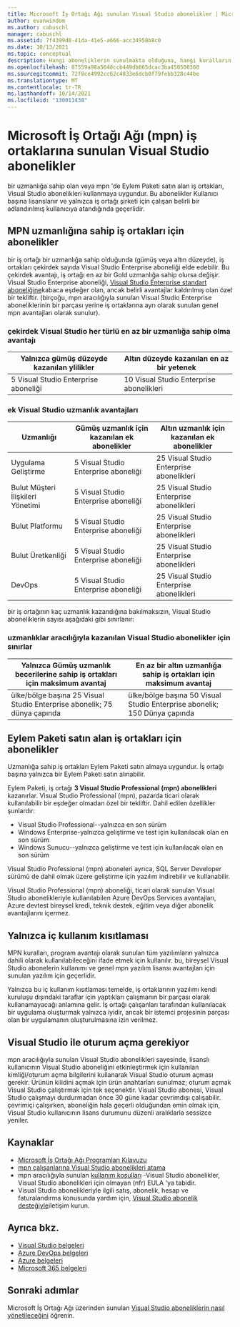 ```yaml
---
title: Microsoft İş Ortağı Ağı sunulan Visual Studio abonelikler | Microsoft Docs
author: evanwindom
ms.author: cabuschl
manager: cabuschl
ms.assetid: 7f4399d8-41da-41e5-a666-acc34958b8c0
ms.date: 10/13/2021
ms.topic: conceptual
description: Hangi aboneliklerin sunulmakta olduğuna, hangi kuralların uygulanacağını ve MPN ' de kaç abonelik sunulacağı hakkında ayrıntılar.
ms.openlocfilehash: 87559a98a5648ccb449db065dcac3ba450500360
ms.sourcegitcommit: 72f8ce4992cc62c4833e6dcb0f79febb328c44be
ms.translationtype: MT
ms.contentlocale: tr-TR
ms.lasthandoff: 10/14/2021
ms.locfileid: "130011438"
---
```

# <a name="visual-studio-subscriptions-offered-to-partners-in-the-microsoft-partner-network-mpn"></a>Microsoft İş Ortağı Ağı (mpn) iş ortaklarına sunulan Visual Studio abonelikler

bir uzmanlığa sahip olan veya mpn 'de Eylem Paketi satın alan iş ortakları, Visual Studio abonelikleri kullanmaya uygundur. Bu abonelikler Kullanıcı başına lisanslanır ve yalnızca iş ortağı şirketi için çalışan belirli bir adlandırılmış kullanıcıya atandığında geçerlidir.

## <a name="subscriptions-for-partners-with-an-mpn-competency"></a>MPN uzmanlığına sahip iş ortakları için abonelikler

bir iş ortağı bir uzmanlığa sahip olduğunda (gümüş veya altın düzeyde), iş ortakları çekirdek sayıda Visual Studio Enterprise aboneliği elde edebilir. Bu çekirdek avantajı, iş ortağı en az bir Gold uzmanlığa sahip olursa değişir. Visual Studio Enterprise aboneliği, [Visual Studio Enterprise standart aboneliğine](https://visualstudio.microsoft.com/vs/pricing/)kabaca eşdeğer olan, ancak belirli avantajlar kaldırılmış olan özel bir tekliftir. (birçoğu, mpn aracılığıyla sunulan Visual Studio Enterprise aboneliklerinin bir parçası yerine iş ortaklarına ayrı olarak sunulan genel mpn avantajları olarak sunulur).

### <a name="core-visual-studio-benefit-for-earning-at-least-one-competency-of-any-kind"></a>çekirdek Visual Studio her türlü en az bir uzmanlığa sahip olma avantajı

| Yalnızca gümüş düzeyde kazanılan ylilikler               | Altın düzeyde kazanılan en az bir yetenek   |
|------------------------------------------------------------|----------------------------------------------------|
| 5 Visual Studio Enterprise aboneliği                   | 10 Visual Studio Enterprise abonelikleri          |

### <a name="additional-visual-studio-benefit-for-select-competencies"></a>ek Visual Studio uzmanlık avantajları

| Uzmanlığı                                  | **Gümüş** uzmanlık için kazanılan ek abonelikler | **Altın** uzmanlık için kazanılan ek abonelikler |
|---------------------------------------------|-----------------------------------------------------------|---------------------------------------------------------|
| Uygulama Geliştirme                     | 5 Visual Studio Enterprise aboneliği                  | 25 Visual Studio Enterprise abonelikleri               |
| Bulut Müşteri İlişkileri Yönetimi      | 5 Visual Studio Enterprise aboneliği                  | 25 Visual Studio Enterprise abonelikleri               |
| Bulut Platformu                              | 5 Visual Studio Enterprise aboneliği                  | 25 Visual Studio Enterprise abonelikleri               |
| Bulut Üretkenliği                          | 5 Visual Studio Enterprise aboneliği                  | 25 Visual Studio Enterprise abonelikleri               |
| DevOps                                      | 5 Visual Studio Enterprise aboneliği                  | 25 Visual Studio Enterprise abonelikleri                |

bir iş ortağının kaç uzmanlık kazandığına bakılmaksızın, Visual Studio aboneliklerin sayısı aşağıdaki gibi sınırlanır:

### <a name="limits-for-visual-studio-subscriptions-earned-through-competencies"></a>uzmanlıklar aracılığıyla kazanılan Visual Studio abonelikler için sınırlar

| Yalnızca Gümüş uzmanlık becerilerine sahip iş ortakları için maksimum avantaj                   | En az bir altın uzmanlığa sahip iş ortakları için maksimum avantaj               |
|------------------------------------------------------------------------------|------------------------------------------------------------------------------|
| ülke/bölge başına 25 Visual Studio Enterprise abonelik; 75 dünya çapında          | ülke/bölge başına 50 Visual Studio Enterprise abonelik; 150 Dünya çapında         |

## <a name="subscriptions-for-partners-purchasing-the-action-pack"></a>Eylem Paketi satın alan iş ortakları için abonelikler

Uzmanlığa sahip iş ortakları Eylem Paketi satın almaya uygundur. İş ortağı başına yalnızca bir Eylem Paketi satın alınabilir.

Eylem Paketi, iş ortağı **3 Visual Studio Professional (mpn) abonelikleri** kazanırlar. Visual Studio Professional (mpn), pazarda ticari olarak kullanılabilir bir eşdeğer olmadan özel bir tekliftir. Dahil edilen özellikler şunlardır:

- Visual Studio Professional--yalnızca en son sürüm
- Windows Enterprise-yalnızca geliştirme ve test için kullanılacak olan en son sürüm
- Windows Sunucu--yalnızca geliştirme ve test için kullanılacak olan en son sürüm

Visual Studio Professional (mpn) aboneleri ayrıca, SQL Server Developer sürümü de dahil olmak üzere geliştirme için yazılım indirebilir ve kullanabilir.

Visual Studio Professional (mpn) aboneliği, ticari olarak sunulan Visual Studio abonelikleriyle kullanılabilen Azure DevOps Services avantajları, Azure devtest bireysel kredi, teknik destek, eğitim veya diğer abonelik avantajlarını içermez.

## <a name="internal-use-only-restriction"></a>Yalnızca iç kullanım kısıtlaması

MPN kuralları, program avantajı olarak sunulan tüm yazılımların yalnızca dahili olarak kullanılabileceğini ifade etmek için kullanılır. bu, bireysel Visual Studio abonelerin kullanımı ve genel mpn yazılım lisansı avantajları için sunulan yazılım için geçerlidir.

Yalnızca bu iç kullanım kısıtlaması temelde, iş ortaklarının yazılımı kendi kuruluşu dışındaki taraflar için yaptıkları çalışmanın bir parçası olarak kullanamayacağı anlamına gelir. İş ortağı çalışanları tarafından kullanılacak bir uygulama oluşturmak yalnızca iyidir, ancak bir istemci projesinin parçası olan bir uygulamanın oluşturulmasına izin verilmez.

## <a name="sign-in-required-with-visual-studio"></a>Visual Studio ile oturum açma gerekiyor

mpn aracılığıyla sunulan Visual Studio abonelikleri sayesinde, lisanslı kullanıcının Visual Studio aboneliğini etkinleştirmek için kullanılan kimliği/oturum açma bilgilerini kullanarak Visual Studio oturum açması gerekir. Ürünün kilidini açmak için ürün anahtarları sunulmaz; oturum açmak Visual Studio çalıştırmak için tek seçenektir. Visual Studio abonesi, Visual Studio çalışmayı durdurmadan önce 30 güne kadar çevrimdışı çalışabilir. çevrimiçi çalışırken, aboneliğin hala geçerli olduğundan emin olmak için, Visual Studio kullanıcının lisans durumunu düzenli aralıklarla sessizce yeniler.

## <a name="resources"></a>Kaynaklar
- [Microsoft İş Ortağı Ağı Programları Kılavuzu](https://assets.microsoft.com/MPN-MAPS-Product-Usage-Guide.pdf?tpqid=300-000121)
- [mpn çalışanlarına Visual Studio abonelikleri atama](manage-mpn-subscriptions.md)
- mpn aracılığıyla sunulan [kullanım koşulları](https://www.microsoft.com/useterms/) -Visual Studio abonelikler, Visual Studio abonelikleri için olmayan (nfr) EULA 'ya tabidir.
- Visual Studio abonelikleriyle ilgili satış, abonelik, hesap ve faturalandırma konusunda yardım için, [Visual Studio abonelik desteğiyle](https://aka.ms/vssubscriberhelp)iletişim kurun.

## <a name="see-also"></a>Ayrıca bkz.
- [Visual Studio belgeleri](/visualstudio/)
- [Azure DevOps belgeleri](/azure/devops/)
- [Azure belgeleri](/azure/)
- [Microsoft 365 belgeleri](/microsoft-365/)

## <a name="next-steps"></a>Sonraki adımlar

Microsoft İş Ortağı Ağı üzerinden sunulan [Visual Studio aboneliklerin nasıl yönetileceğini](manage-mpn-subscriptions.md) öğrenin.